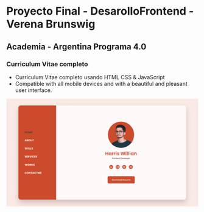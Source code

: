 # Proyecto Final  - DesarolloFrontend - Verena Brunswig
## Academia - Argentina Programa 4.0
### Curriculum Vitae completo

- Curriculum Vitae completo usando HTML CSS & JavaScript
- Compatible with all mobile devices and with a beautiful and pleasant user interface.



![preview img](/preview.png)
